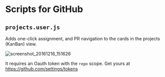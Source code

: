 # Scripts for GitHub

## `projects.user.js`
Adds one-click assignment, and PR navigation to the cards in the projects (KanBan) view.

![screenshot_20161216_151626](https://cloud.githubusercontent.com/assets/7569673/21265618/a5b9d8e2-c3a2-11e6-9d06-b4db7a306b4d.png)

It requires an Oauth token with the `repo` scope. Get yours at https://github.com/settings/tokens

